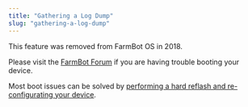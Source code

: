 ```yaml
---
title: "Gathering a Log Dump"
slug: "gathering-a-log-dump"
---
```


This feature was removed from FarmBot OS in 2018.

Please visit the [FarmBot Forum](https://forum.farmbot.org/) if you are having trouble booting your device.

Most boot issues can be solved by [performing a hard reflash and re-configurating your device](https://software.farm.bot/advanced-software-troubleshooting).
